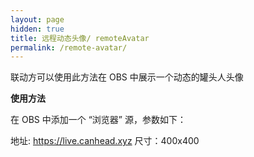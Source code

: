 ```yaml
---
layout: page
hidden: true
title: 远程动态头像/ remoteAvatar
permalink: /remote-avatar/
---
```


联动方可以使用此方法在 OBS 中展示一个动态的罐头人头像

**使用方法**

在 OBS 中添加一个 “浏览器” 源，参数如下：

地址: https://live.canhead.xyz
尺寸：400x400
